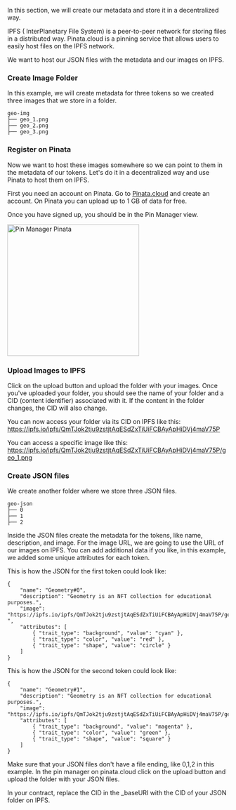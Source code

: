 In this section, we will create our metadata and store it in a decentralized way.

IPFS ( InterPlanetary File System) is a peer-to-peer network for storing files in a distributed way. Pinata.cloud is a pinning service that allows users to easily host files on the IPFS network.

We want to host our JSON files with the metadata and our images on IPFS. 

### Create Image Folder
In this example, we will create metadata for three tokens so we created three images that we store in a folder.
```
geo-img
├── geo_1.png
├── geo_2.png
├── geo_3.png
```

### Register on Pinata

Now we want to host these images somewhere so we can point to them in the metadata of our tokens. Let's do it in a decentralized way and use Pinata to host them on IPFS.

First you need an account on Pinata. Go to <a href="https://app.pinata.cloud/register" target="_blank">Pinata.cloud</a> and create an account. On Pinata you can upload up to 1 GB of data for free.

Once you have signed up, you should be in the Pin Manager view.

<img src="https://i.imgur.com/yKpD65m.png" alt="Pin Manager Pinata" width="300"/>

### Upload Images to IPFS

Click on the upload button and upload the folder with your images.
Once you've uploaded your folder, you should see the name of your folder and a CID (content identifier) associated with it. If the content in the folder changes, the CID will also change.

You can now access your folder via its CID on IPFS like this:
<a href="https://ipfs.io/ipfs/QmTJok2tju9zstjtAqESdZxTiUiFCBAyApHiDVj4maV75P" target="_blank">
    https://ipfs.io/ipfs/QmTJok2tju9zstjtAqESdZxTiUiFCBAyApHiDVj4maV75P
</a>

You can access a specific image like this:
<a href="https://ipfs.io/ipfs/QmTJok2tju9zstjtAqESdZxTiUiFCBAyApHiDVj4maV75P/geo_1.png" target="_blank">
    https://ipfs.io/ipfs/QmTJok2tju9zstjtAqESdZxTiUiFCBAyApHiDVj4maV75P/geo_1.png
</a>

### Create JSON files

We create another folder where we store three JSON files.
```
geo-json
├── 0
├── 1
├── 2
```

Inside the JSON files create the metadata for the tokens, like name, description, and image.
For the image URL, we are going to use the URL of our images on IPFS. You can add additional data if you like, in this example, we added some unique attributes for each token.

This is how the JSON for the first token could look like:
```
{
    "name": "Geometry#0",
    "description": "Geometry is an NFT collection for educational purposes.",
    "image": "https://ipfs.io/ipfs/QmTJok2tju9zstjtAqESdZxTiUiFCBAyApHiDVj4maV75P/geo_1.png
",
    "attributes": [
        { "trait_type": "background", "value": "cyan" },
        { "trait_type": "color", "value": "red" },
        { "trait_type": "shape", "value": "circle" }
    ]
}
```

This is how the JSON for the second token could look like:
```
{
    "name": "Geometry#1",
    "description": "Geometry is an NFT collection for educational purposes.",
    "image": "https://ipfs.io/ipfs/QmTJok2tju9zstjtAqESdZxTiUiFCBAyApHiDVj4maV75P/geo_2.png",
    "attributes": [
        { "trait_type": "background", "value": "magenta" },
        { "trait_type": "color", "value": "green" },
        { "trait_type": "shape", "value": "square" }
    ]
}
```
Make sure that your JSON files don't have a file ending, like 0,1,2 in this example.
In the pin manager on pinata.cloud click on the upload button and upload the folder with your JSON files.

In your contract, replace the CID in the _baseURI with the CID of your JSON folder on IPFS.


